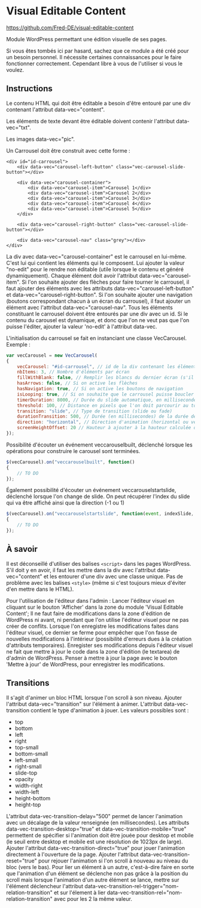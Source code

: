 # Visual Editable Content

https://github.com/Fred-DE/visual-editable-content

Module WordPress permettant une édition visuelle de ses pages.


Si vous êtes tombés ici par hasard, sachez que ce module a été créé pour un besoin personnel. Il nécessite certaines connaissances pour le faire fonctionner correctement.
Cependant libre à vous de l'utiliser si vous le voulez.



## Instructions

Le contenu HTML qui doit être éditable a besoin d'être entouré par une div contenant l'attribut data-vec="content".

Les éléments de texte devant être éditable doivent contenir l'attribut data-vec="txt".

Les images data-vec="pic".

Un Carrousel doit être construit avec cette forme :

```
<div id="id-carrousel">
	<div data-vec="carousel-left-button" class="vec-carousel-slide-button"></div>
	
	<div data-vec="carousel-container">
		<div data-vec="carousel-item">Carousel 1</div>
		<div data-vec="carousel-item">Carousel 2</div>
		<div data-vec="carousel-item">Carousel 3</div>
		<div data-vec="carousel-item">Carousel 4</div>
		<div data-vec="carousel-item">Carousel 5</div>
	</div>
	
	<div data-vec="carousel-right-button" class="vec-carousel-slide-button"></div>

	<div data-vec="carousel-nav" class="grey"></div>
</div>
```

La div avec data-vec="carousel-container" est le carrousel en lui-même. C'est lui qui contient les éléments qui le composent. Lui ajouter la valeur "no-edit" pour le rendre non éditable
(utile lorsque le contenu et généré dynamiquement).
Chaque élément doit avoir l'attribut data-vec="carousel-item".
Si l'on souhaite ajouter des flèches pour faire tourner le carrousel, il faut ajouter des éléments avec les attributs data-vec="carousel-left-button" et data-vec="carousel-right-button".
Si l'on souhaite ajouter une navigation (boutons correspondant chacun à un écran du carrousel), il faut ajouter un élément avec l'attribut data-vec="carousel-nav".
Tous les éléments constituant le carrousel doivent être entourés par une div avec un id.
Si le contenu du carousel est dynamique, et donc que l'on ne veut pas que l'on puisse l'éditer, ajouter la valeur 'no-edit' à l'attribut data-vec.

L'initialisation du carrousel se fait en instanciant une classe VecCarousel. Exemple :
```javascript
var vecCarousel = new VecCarousel(
{
	vecCarousel: "#id-carrousel", // id de la div contenant les éléments du carousel
	nbItems: 3, // Nombre d'éléments par écran
	fillWithBlank: false, // Remplir les blancs du dernier écran (s'il y en a) par des items vides (utile notamment lorsque les éléments d'un écran sont justifiés)
	hasArrows: false, // Si on active les flèches
	hasNavigation: true, // Si on active les boutons de navigation
	isLooping: true, // Si on souhaite que le carrousel puisse boucler (mettre à true seulement si on ne met pas de timer)
	timerDuration: 8000, // Durée du slide automatique, en millisecondes (mettre 0 ou ne pas renseigner pour qu'il n'y ait pas de slide automatique)
	threshold: 100, // Distance en pixels que l'on doit parcourir au touch sur surface tactile pour déclencher un slide (50 par défaut)
	transition: "slide", // Type de transition (slide ou fade)
	durationTransition: 500, // Durée (en millisecondes) de la durée de la transition
	direction: "horizontal", // Direction d'animation (horizontal ou vertical)
	screenHeightOffset: 20 // Hauteur à ajouter à la hauteur calculée du carousel
});
```

Possibilité d'écouter un événement veccarouselbuilt, déclenché lorsque les opérations pour construire le carousel sont terminées.
```javascript
$(vecCarousel).on("veccarouselbuilt", function()
{
	// TO DO
});
```

Également possibilité d'écouter un événement veccarouselstartslide, déclenché lorsque l'on change de slide. On peut récupérer l'index du slide qui va être affiché ainsi que la direction (-1 ou 1)
```javascript
$(vecCarousel).on("veccarouselstartslide", function(event, indexSlide, directionSlide)
{
	// TO DO
});
```


## À savoir

Il est déconseillé d'utiliser des balises ```<script>``` dans les pages WordPress. S'il doit y en avoir, il faut les mettre dans la div avec l'attribut data-vec="content" et les entourer d'une div avec une classe unique.
Pas de problème avec les balises ```<style>``` (même si c'est toujours mieux d'éviter d'en mettre dans le HTML).

Pour l'utilisation de l'éditeur dans l'admin :
Lancer l'éditeur visuel en cliquant sur le bouton 'Afficher' dans la zone du module 'Visual Editable Content';
Il ne faut faire de modifications dans la zone d'édition de WordPress ni avant, ni pendant que l'on utilise l'éditeur visuel pour ne pas créer de conflits.
Lorsque l'on enregistre les modifications faites dans l'éditeur visuel, ce dernier se ferme pour empêcher que l'on fasse de nouvelles modifications à l'intérieur
(possibilité d'erreurs dues à la création d'attributs temporaires).
Enregister ses modifications depuis l'éditeur visuel ne fait que mettre à jour le code dans la zone d'édition (le textarea) de d'admin de WordPress. Penser à mettre à jour la page
avec le bouton 'Mettre à jour' de WordPress, pour enregistrer les modifications.


## Transitions

Il s'agit d'animer un bloc HTML lorsque l'on scroll à son niveau.
Ajouter l'attribut data-vec="transition" sur l'élément à animer.
L'attribut data-vec-transition contient le type d'animation à jouer. Les valeurs possibles sont :

* top
* bottom
* left
* right
* top-small
* bottom-small
* left-small
* right-small
* slide-top
* opacity
* width-right
* width-left
* height-bottom
* height-top

L'attribut data-vec-transition-delay="500" permet de lancer l'animation avec un décalage de la valeur renseignée (en millisecondes).
Les attributs data-vec-transition-desktop="true" et data-vec-transition-mobile="true" permettent de spécifier si l'animation doit être jouée pour desktop et mobile
(le seuil entre desktop et mobile est une résolution de 1023px de large).
Ajouter l'attribut data-vec-transition-direct="true" pour jouer l'animation directement à l'ouverture de la page.
Ajouter l'attribut data-vec-transition-reset="true" pour rejouer l'animation si l'on scroll à nouveau au niveau du bloc (vers le bas).
Pour lier un élément à un autre, c'est-à-dire faire en sorte que l'animation d'un élément se déclenche non pas grâce à la position du scroll mais lorsque l'animation d'un autre élément se lance, mettre sur l'élément déclencheur l'attribut data-vec-transition-rel-trigger="nom-relation-transition" et sur l'élement à lier data-vec-transition-rel="nom-relation-transition" avec pour les 2 la même valeur.
